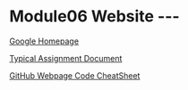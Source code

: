 # Module06 Website --- 
 
[Google Homepage](https://www.google.com "Google's Homepage") 
 
[Typical Assignment Document](https://github.com/rootrUW/ITFnd100Mod06/blob/master/_A_Typical_Assignment_Document.pdf) 
 
[GitHub Webpage Code CheatSheet](https://github.com/adam-p/markdownhere/wiki/Markdown-Cheatsheet)
